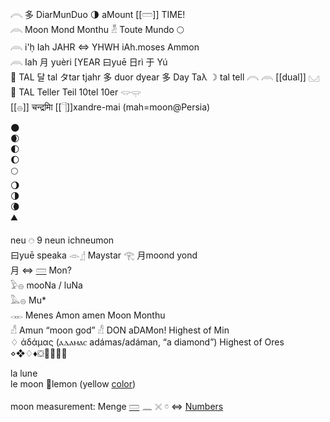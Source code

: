 𓇹 多 DiarMunDuo 🌗 aMount [[𓏠]] TIME!  
𓇺 Moon Mond Monthu 𓁳 Toute Mundo 🌕	
𓇺  i'ḥ Iah JAHR ⇔ YHWH iAh.moses Ammon  
𓇺 Iah 月 yuèri [YEAR 曰yuē 日rì  于 Yú    
🌙 TAL 달 tal タtar tjahr 多 duor dyear 多 Day Taλ 
☽ tal tell 𓇹 𓇺 [[dual]] 𓈋 🌙 TAL Teller Teil 10tel 10er 𓂌𓂍  
[[𓐍]] चन्द्रमाि [[𓊹]]xandre-mai  (mah=moon@Persia)  

🌑  
🌒  
🌓  
🌔  
🌕  
🌖  
🌗  
🌘  
⛰  

neu     𓇸	9 neun	ichneumon  
曰yuē speaka 𓁹𓊨 Maystar 𓂀 
月moond yond  
月
⇔ [𓏠](𓏠) Mon?  
𓅱𓐍 mooNa / luNa  
𓅓𓐍 Mu*  
𓋊 Menes Amon amen Moon Monthu  
𓀭 Amun “moon god” 𓀭 DON aDAMon!  Highest of Min  
♢ ἀδάμας (ⲁⲇⲁⲙⲁⲥ adámas/adáman, “a diamond”) Highest of Ores ⋄❖♢♦⛋🔶🔷🔸🔹

la lune  
le moon 🍋lemon (yellow [color](color))  

moon measurement: Menge [𓏠](𓏠) 𓈖 𓏴 𓏌 ⇔ [Numbers](Numbers)  